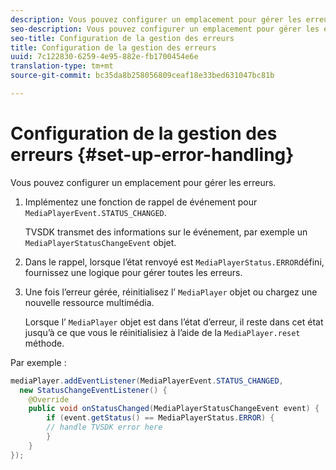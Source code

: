 ```yaml
---
description: Vous pouvez configurer un emplacement pour gérer les erreurs.
seo-description: Vous pouvez configurer un emplacement pour gérer les erreurs.
seo-title: Configuration de la gestion des erreurs
title: Configuration de la gestion des erreurs
uuid: 7c122830-6259-4e95-882e-fb1700454e6e
translation-type: tm+mt
source-git-commit: bc35da8b258056809ceaf18e33bed631047bc81b

---
```



# Configuration de la gestion des erreurs {#set-up-error-handling}

Vous pouvez configurer un emplacement pour gérer les erreurs.

1. Implémentez une fonction de rappel de événement pour `MediaPlayerEvent.STATUS_CHANGED`.

   TVSDK transmet des informations sur le événement, par exemple un `MediaPlayerStatusChangeEvent` objet.
1. Dans le rappel, lorsque l’état renvoyé est `MediaPlayerStatus.ERROR`défini, fournissez une logique pour gérer toutes les erreurs.
1. Une fois l’erreur gérée, réinitialisez l’ `MediaPlayer` objet ou chargez une nouvelle ressource multimédia.

   Lorsque l’ `MediaPlayer` objet est dans l’état d’erreur, il reste dans cet état jusqu’à ce que vous le réinitialisiez à l’aide de la `MediaPlayer.reset` méthode.

<!--<a id="example_E74BB605ED08450295B8902F1E4BB8F5"></a>-->

Par exemple :

```java
mediaPlayer.addEventListener(MediaPlayerEvent.STATUS_CHANGED,  
  new StatusChangeEventListener() { 
    @Override 
    public void onStatusChanged(MediaPlayerStatusChangeEvent event) { 
        if (event.getStatus() == MediaPlayerStatus.ERROR) { 
        // handle TVSDK error here 
        } 
    } 
});
```
